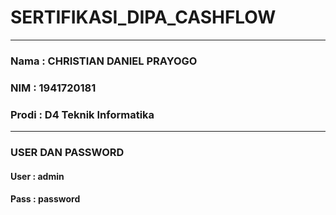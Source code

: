 # SERTIFIKASI_DIPA_CASHFLOW
---------
### Nama : CHRISTIAN DANIEL PRAYOGO
### NIM : 1941720181
### Prodi : D4 Teknik Informatika
---------
### USER DAN PASSWORD
#### User : admin
#### Pass : password
